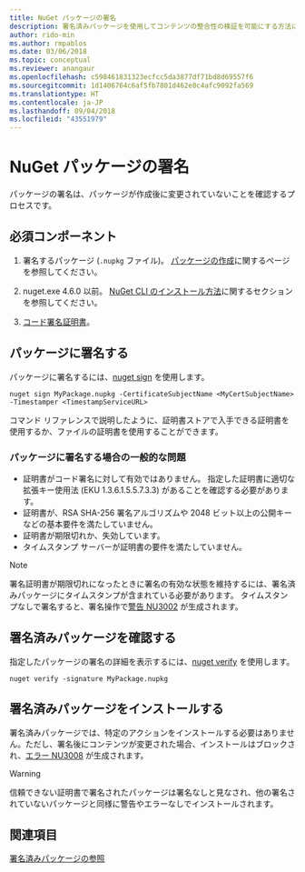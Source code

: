 ```yaml
---
title: NuGet パッケージの署名
description: 署名済みパッケージを使用してコンテンツの整合性の検証を可能にする方法について説明します。
author: rido-min
ms.author: rmpablos
ms.date: 03/06/2018
ms.topic: conceptual
ms.reviewer: anangaur
ms.openlocfilehash: c598461831323ecfcc5da3877df71bd8d69557f6
ms.sourcegitcommit: 1d1406764c6af5fb7801d462e0c4afc9092fa569
ms.translationtype: HT
ms.contentlocale: ja-JP
ms.lasthandoff: 09/04/2018
ms.locfileid: "43551979"
---
```

# <a name="signing-nuget-packages"></a>NuGet パッケージの署名

パッケージの署名は、パッケージが作成後に変更されていないことを確認するプロセスです。

## <a name="prerequisites"></a>必須コンポーネント

1. 署名するパッケージ (`.nupkg` ファイル)。 [パッケージの作成](creating-a-package.md)に関するページを参照してください。

1. nuget.exe 4.6.0 以前。 [NuGet CLI のインストール方法](../install-nuget-client-tools.md#nugetexe-cli)に関するセクションを参照してください。

1. [コード署名証明書](../reference/signed-packages-reference.md#get-a-code-signing-certificate)。

## <a name="sign-a-package"></a>パッケージに署名する

パッケージに署名するには、[nuget sign](../tools/cli-ref-sign.md) を使用します。

```cli
nuget sign MyPackage.nupkg -CertificateSubjectName <MyCertSubjectName> -Timestamper <TimestampServiceURL>
```

コマンド リファレンスで説明したように、証明書ストアで入手できる証明書を使用するか、ファイルの証明書を使用することができます。

### <a name="common-problems-when-signing-a-package"></a>パッケージに署名する場合の一般的な問題

- 証明書がコード署名に対して有効ではありません。 指定した証明書に適切な拡張キー使用法 (EKU 1.3.6.1.5.5.7.3.3) があることを確認する必要があります。
- 証明書が、RSA SHA-256 署名アルゴリズムや 2048 ビット以上の公開キーなどの基本要件を満たしていません。
- 証明書が期限切れか、失効しています。
- タイムスタンプ サーバーが証明書の要件を満たしていません。

> [!Note]
> 署名証明書が期限切れになったときに署名の有効な状態を維持するには、署名済みパッケージにタイムスタンプが含まれている必要があります。 タイムスタンプなしで署名すると、署名操作で[警告 NU3002](../reference/errors-and-warnings/NU3002.md) が生成されます。

## <a name="verify-a-signed-package"></a>署名済みパッケージを確認する

指定したパッケージの署名の詳細を表示するには、[nuget verify](../tools/cli-ref-verify.md) を使用します。

```cli
nuget verify -signature MyPackage.nupkg
```

## <a name="install-a-signed-package"></a>署名済みパッケージをインストールする

署名済みパッケージでは、特定のアクションをインストールする必要はありません。ただし、署名後にコンテンツが変更された場合、インストールはブロックされ、[エラー NU3008](../reference/errors-and-warnings/NU3008.md) が生成されます。

> [!Warning]
> 信頼できない証明書で署名されたパッケージは署名なしと見なされ、他の署名されていないパッケージと同様に警告やエラーなしでインストールされます。

## <a name="see-also"></a>関連項目

[署名済みパッケージの参照](../reference/Signed-Packages-Reference.md)
